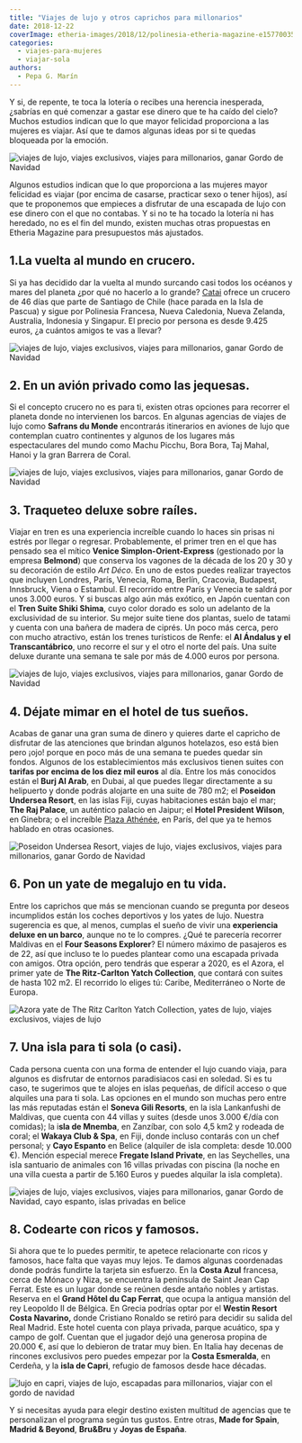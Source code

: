 ```yaml
---
title: "Viajes de lujo y otros caprichos para millonarios"
date: 2018-12-22
coverImage: etheria-images/2018/12/polinesia-etheria-magazine-e1577003544324.jpg
categories: 
  - viajes-para-mujeres
  - viajar-sola
authors: 
  - Pepa G. Marín
---
```


Y si, de repente, te toca la lotería o recibes una herencia inesperada, ¿sabrías en qué 
comenzar a gastar ese dinero que te ha caído del cielo? Muchos estudios indican que lo 
que mayor felicidad proporciona a las mujeres es viajar. Así que te damos algunas ideas 
por si te quedas bloqueada por la emoción. 

![viajes de lujo, viajes exclusivos, viajes para millonarios, ganar Gordo de Navidad](etheria-images/2018/12/polinesia-etheria-magazine-1024x679.jpg "Relájate en la Polinesia Francesa.")

Algunos estudios indican que lo que proporciona a las mujeres mayor felicidad es viajar 
(por encima de casarse, practicar sexo o tener hijos), así que te proponemos que 
empieces a disfrutar de una escapada de lujo con ese dinero con el que no contabas. Y si 
no te ha tocado la lotería ni has heredado, no es el fin del mundo, existen muchas otras 
propuestas en Etheria Magazine para presupuestos más ajustados. 

## 1.La vuelta al mundo en crucero.

Si ya has decidido dar la vuelta al mundo surcando casi todos los océanos y mares del 
planeta ¿por qué no hacerlo a lo grande? [Catai](https://www.catai.es/viajes/crucero-vuelta-al-mundo.html) 
ofrece un crucero de 46 días que parte de Santiago de Chile (hace parada en la Isla de 
Pascua) y sigue por Polinesia Francesa, Nueva Caledonia, Nueva Zelanda, Australia, 
Indonesia y Singapur. El precio por persona es desde 9.425 euros, ¿a cuántos amigos te 
vas a llevar? 

![viajes de lujo, viajes exclusivos, viajes para millonarios, ganar Gordo de Navidad](etheria-images/2018/12/crucero-etheria-magazine-1024x534.jpg "Desconectar en un crucero.")

## 2\. En un avión privado como las jequesas.

Si el concepto crucero no es para ti, existen otras opciones para recorrer el planeta 
donde no intervienen los barcos. En algunas agencias de viajes de lujo como **Safrans du 
Monde** encontrarás itinerarios en aviones de lujo que contemplan cuatro continentes y 
algunos de los lugares más espectaculares del mundo como Machu Picchu, Bora Bora, Taj 
Mahal, Hanoi y la gran Barrera de Coral. 

![viajes de lujo, viajes exclusivos, viajes para millonarios, ganar Gordo de Navidad](etheria-images/2018/12/Premiere1.jpg "Aviones de lujo para dar la vuelta al mundo.")

## 3\. Traqueteo deluxe sobre raíles.

Viajar en tren es una experiencia increíble cuando lo haces sin prisas ni estrés por 
llegar o regresar. Probablemente, el primer tren en el que has pensado sea el mítico 
**Venice Simplon-Orient-Express** (gestionado por la empresa **Belmond**) que conserva 
los vagones de la década de los 20 y 30 y su decoración de estilo _Art Déco_. En uno de 
estos puedes realizar trayectos que incluyen Londres, París, Venecia, Roma, Berlín, 
Cracovia, Budapest, Innsbruck, Viena o Estambul. El recorrido entre París y Venecia te 
saldrá por unos 3.000 euros. Y si buscas algo aún más exótico, en Japón cuentan con el 
**Tren Suite Shiki Shima**, cuyo color dorado es solo un adelanto de la exclusividad de 
su interior. Su mejor suite tiene dos plantas, suelo de tatami y cuenta con una bañera 
de madera de ciprés. Un poco más cerca, pero con mucho atractivo, están los trenes 
turísticos de Renfe: el **Al Ándalus y el Transcantábrico**, uno recorre el sur y el 
otro el norte del país. Una suite deluxe durante una semana te sale por más de 4.000 
euros por persona. 

![viajes de lujo, viajes exclusivos, viajes para millonarios, ganar Gordo de Navidad](etheria-images/2018/12/tren-lujo-japones-1024x684.jpg "© Tren Suite Shiki Shima.")

## 4\. Déjate mimar en el hotel de tus sueños.

Acabas de ganar una gran suma de dinero y quieres darte el capricho de disfrutar de las 
atenciones que brindan algunos hotelazos, eso está bien pero ¡ojo! porque en poco más de 
una semana te puedes quedar sin fondos. Algunos de los establecimientos más exclusivos 
tienen suites con **tarifas por encima de los diez mil euros** al día. Entre los más 
conocidos están el **Burj Al Arab**, en Dubai, al que puedes llegar directamente a su 
helipuerto y donde podrás alojarte en una suite de 780 m2; el **Poseidon Undersea 
Resort**, en las islas Fiji, cuyas habitaciones están bajo el mar; **The Raj Palace**, 
un auténtico palacio en Jaipur; el **Hotel President Wilson**, en Ginebra; o el 
increíble [Plaza 
Athénée](https://etheriamagazine.com/2018/11/21/plaza-athenee-un-hotel-de-ensueno-en-paris/), 
en París, del que ya te hemos hablado en otras ocasiones. 

![Poseidon Undersea Resort, viajes de lujo, viajes exclusivos, viajes para millonarios, ganar Gordo de Navidad](etheria-images/2018/12/Poseidon-Undersea-Resort-1024x387.jpg "© Poseidon Undersea Resort.")

## 6\. Pon un yate de megalujo en tu vida.

Entre los caprichos que más se mencionan cuando se pregunta por deseos incumplidos están 
los coches deportivos y los yates de lujo. Nuestra sugerencia es que, al menos, cumplas 
el sueño de vivir una **experiencia deluxe en un barco**, aunque no te lo compres. ¿Qué 
te parecería recorrer Maldivas en el **Four Seasons Explorer**? El número máximo de 
pasajeros es de 22, así que incluso te lo puedes plantear como una escapada privada con 
amigos. Otra opción, pero tendrás que esperar a 2020, es el Azora, el primer yate de 
**The Ritz-Carlton Yatch Collection**, que contará con suites de hasta 102 m2. El 
recorrido lo eliges tú: Caribe, Mediterráneo o Norte de Europa. 

![Azora yate de The Ritz Carlton Yatch Collection, yates de lujo, viajes exclusivos, viajes de lujo](etheria-images/2018/12/yate-lujo-etheria-magazine-1024x576.jpeg "Azora es el primer yate de The Ritz-Carlton Yatch Collection.")

## 7\. Una isla para ti sola (o casi).

Cada persona cuenta con una forma de entender el lujo cuando viaja, para algunos es 
disfrutar de entornos paradisiacos casi en soledad. Si es tu caso, te sugerimos que te 
alojes en islas pequeñas, de difícil acceso o que alquiles una para ti sola. Las 
opciones en el mundo son muchas pero entre las más reputadas están el **Soneva Gili 
Resorts**, en la isla Lankanfushi de Maldivas, que cuenta con 44 villas y suites (desde 
unos 3.000 €/día con comidas); la i**sla de Mnemba**, en Zanzíbar, con solo 4,5 km2 y 
rodeada de coral; el **Wakaya Club & Spa**, en Fiji, donde incluso contarás con un chef 
personal; y **Cayo Espanto** en Belice (alquiler de isla completa: desde 10.000 €). 
Mención especial merece **Fregate Island Private**, en las Seychelles, una isla 
santuario de animales con 16 villas privadas con piscina (la noche en una villa cuesta a 
partir de 5.160 Euros y puedes alquilar la isla completa). 

![viajes de lujo, viajes exclusivos, viajes para millonarios, ganar Gordo de Navidad, cayo espanto, islas privadas en belice](etheria-images/2018/12/Isla-CayoEspanto-Belize-1-1024x680.jpg "Cayo Espanto, en Belice.")

## 8\. Codearte con ricos y famosos.

Si ahora que te lo puedes permitir, te apetece relacionarte con ricos y famosos, hace 
falta que vayas muy lejos. Te damos algunas coordenadas donde podrás fundirte la tarjeta 
sin esfuerzo. En la **Costa Azul** francesa, cerca de Mónaco y Niza, se encuentra la 
península de Saint Jean Cap Ferrat. Este es un lugar donde se reúnen desde antaño nobles 
y artistas. Reserva en el **Grand Hôtel du Cap Ferrat**, que ocupa la antigua mansión 
del rey Leopoldo II de Bélgica. En Grecia podrías optar por el **Westin Resort Costa 
Navarino,** donde Cristiano Ronaldo se retiró para decidir su salida del Real Madrid. 
Este hotel cuenta con playa privada, parque acuático, spa y campo de golf. Cuentan que 
el jugador dejó una generosa propina de 20.000 €, así que lo debieron de tratar muy 
bien. En Italia hay decenas de rincones exclusivos pero puedes empezar por la **Costa 
Esmeralda**, en Cerdeña, y la **isla de Capri**, refugio de famosos desde hace décadas. 

![lujo en capri, viajes de lujo, escapadas para millonarios, viajar con el gordo de navidad](etheria-images/2018/12/capri-viajes-lujo-1024x620.jpg "Viaje de lujo a Capri.")

Y si necesitas ayuda para elegir destino existen multitud de agencias que te 
personalizan el programa según tus gustos. Entre otras, **Made for Spain**, **Madrid & 
Beyond**, **Bru&Bru** y **Joyas de España**.
